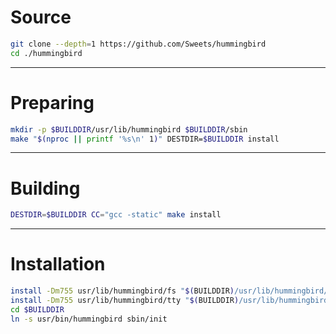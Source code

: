 # Source

```sh
git clone --depth=1 https://github.com/Sweets/hummingbird
cd ./hummingbird
```

---

# Preparing

```sh
mkdir -p $BUILDDIR/usr/lib/hummingbird $BUILDDIR/sbin
make "$(nproc || printf '%s\n' 1)" DESTDIR=$BUILDDIR install
```

---

# Building

```sh
DESTDIR=$BUILDDIR CC="gcc -static" make install
```

---

# Installation

```sh
install -Dm755 usr/lib/hummingbird/fs "$(BUILDDIR)/usr/lib/hummingbird/fs"
install -Dm755 usr/lib/hummingbird/tty "$(BUILDDIR)/usr/lib/hummingbird/tty"
cd $BUILDDIR
ln -s usr/bin/hummingbird sbin/init
```
